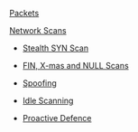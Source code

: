 <u>Packets</u>

<u>Network Scans</u>

+   <u>Stealth SYN Scan</u>

+   <u>FIN, X-mas and NULL Scans</u>

+   <u>Spoofing</u>

+   <u>Idle Scanning</u>

+   <u>Proactive Defence</u>